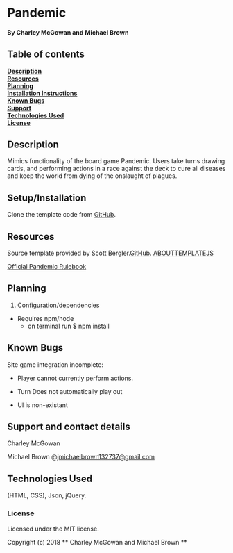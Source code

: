 # Pandemic

#### By Charley McGowan and Michael Brown

## Table of contents

**[Description](#description)**<br>
**[Resources](#resources)**<br>
**[Planning](#planning)**<br>
**[Installation Instructions](#setup/installation)**<br>
**[Known Bugs](#known-bugs)**<br>
**[Support](#support-and-contact-details)**<br>
**[Technologies Used](#technologies-used)**<br>
**[License](#license)**<br>

## Description

Mimics functionality of the board game Pandemic. Users take turns drawing cards, and performing actions in a race against the deck to cure all diseases and keep the world from dying of the onslaught of plagues.

## Setup/Installation
Clone the template code from [GitHub](https://github.com/glitchwizard/PandemicGameLesson).

## Resources
Source template provided by Scott Bergler.[GitHub](https://github.com/skillitzimberg/TemplateJS).
[ABOUTTEMPLATEJS](./ABOUTTEMPLATE.md)  

[Official Pandemic Rulebook](https://images-cdn.zmangames.com/us-east-1/filer_public/25/12/251252dd-1338-4f78-b90d-afe073c72363/zm7101_pandemic_rules.pdf)

## Planning

1. Configuration/dependencies
  * Requires npm/node  
    * on terminal run $ npm install

## Known Bugs

Site game integration incomplete: 

* Player cannot currently perform actions. 

* Turn Does not automatically play out

* UI is non-existant

## Support and contact details
Charley McGowan

Michael Brown @jmichaelbrown132737@gmail.com

## Technologies Used

(HTML, CSS), Json, jQuery.

### License

Licensed under the MIT license.

Copyright (c) 2018 ** Charley McGowan and Michael Brown **

